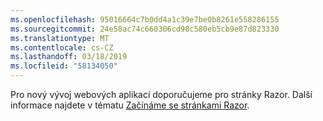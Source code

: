 ```yaml
---
ms.openlocfilehash: 95016664c7b0dd4a1c39e7be0b8261e558286155
ms.sourcegitcommit: 24e58ac74c660306cd98c580eb5cb9e87d823330
ms.translationtype: MT
ms.contentlocale: cs-CZ
ms.lasthandoff: 03/18/2019
ms.locfileid: "58134050"
---
```

Pro nový vývoj webových aplikací doporučujeme pro stránky Razor. Další informace najdete v tématu [Začínáme se stránkami Razor](/aspnet/core/tutorials/razor-pages/razor-pages-start).